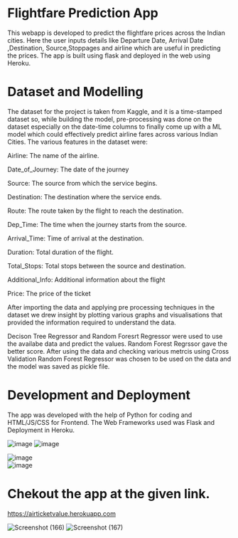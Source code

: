 # Flightfare Prediction App

This webapp is developed to predict the flightfare prices across the Indian cities.
Here the user inputs details like Departure Date, Arrival Date ,Destination, Source,Stoppages and airline which are useful in predicting the prices.
The app is built using flask and deployed in the web using Heroku.

# Dataset and Modelling 
The dataset for the project is taken from Kaggle, and it is a time-stamped dataset so, while building the model,  pre-processing was done on the dataset especially on the date-time columns to finally come up with a ML model which could effectively predict airline fares across various Indian Cities. The various features in the dataset were:

Airline: The name of the airline.

Date_of_Journey: The date of the journey

Source: The source from which the service begins.

Destination: The destination where the service ends.

Route: The route taken by the flight to reach the destination.

Dep_Time: The time when the journey starts from the source.

Arrival_Time: Time of arrival at the destination.

Duration: Total duration of the flight.

Total_Stops: Total stops between the source and destination.

Additional_Info: Additional information about the flight

Price: The price of the ticket

After importing the data and applying pre processing techniques in the dataset we drew insight by plotting various graphs and visualisations that provided the information required to understand the data.

Decison Tree Regressor and Random Foresrt Regressor were used to use the availabe data and predict the values. Random Forest Regrssor gave the better score.
After using the data and checking various metrcis using Cross Validation Random Forest Regressor was chosen to be used on the data and the model was saved as pickle file.

# Development and Deployment
The app was developed  with the help of Python for coding and HTML/JS/CSS for Frontend.
The Web Frameworks used was Flask and Deployment in Heroku.

![image](https://user-images.githubusercontent.com/76935226/140321990-66ca178d-fe7c-49a4-abf8-a27f0da6fbc8.png)                     ![image](https://user-images.githubusercontent.com/76935226/140322314-34afda85-34fa-4413-be2c-a24ff57c61f6.png)

![image](https://user-images.githubusercontent.com/76935226/140322080-5ddf17b2-b7b6-4724-86d0-16413303dedf.png)  
![image](https://user-images.githubusercontent.com/76935226/140322396-2eebd843-25cc-4ce9-bb3b-9060f59e5ee4.png)




# Chekout the app at the given link.
https://airticketvalue.herokuapp.com

![Screenshot (166)](https://user-images.githubusercontent.com/76935226/148753234-6726bee3-b57e-4562-87da-653f5a83a1d0.png)
![Screenshot (167)](https://user-images.githubusercontent.com/76935226/148753251-6f0e1f60-5da1-4b61-8368-086f3f7c2520.png)



